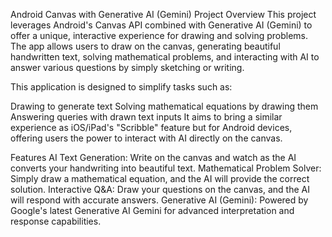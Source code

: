 Android Canvas with Generative AI (Gemini)
Project Overview
This project leverages Android's Canvas API combined with Generative AI (Gemini) to offer a unique, interactive experience for drawing and solving problems. The app allows users to draw on the canvas, generating beautiful handwritten text, solving mathematical problems, and interacting with AI to answer various questions by simply sketching or writing.

This application is designed to simplify tasks such as:

Drawing to generate text
Solving mathematical equations by drawing them
Answering queries with drawn text inputs
It aims to bring a similar experience as iOS/iPad's "Scribble" feature but for Android devices, offering users the power to interact with AI directly on the canvas.

Features
AI Text Generation: Write on the canvas and watch as the AI converts your handwriting into beautiful text.
Mathematical Problem Solver: Simply draw a mathematical equation, and the AI will provide the correct solution.
Interactive Q&A: Draw your questions on the canvas, and the AI will respond with accurate answers.
Generative AI (Gemini): Powered by Google's latest Generative AI Gemini for advanced interpretation and response capabilities.
